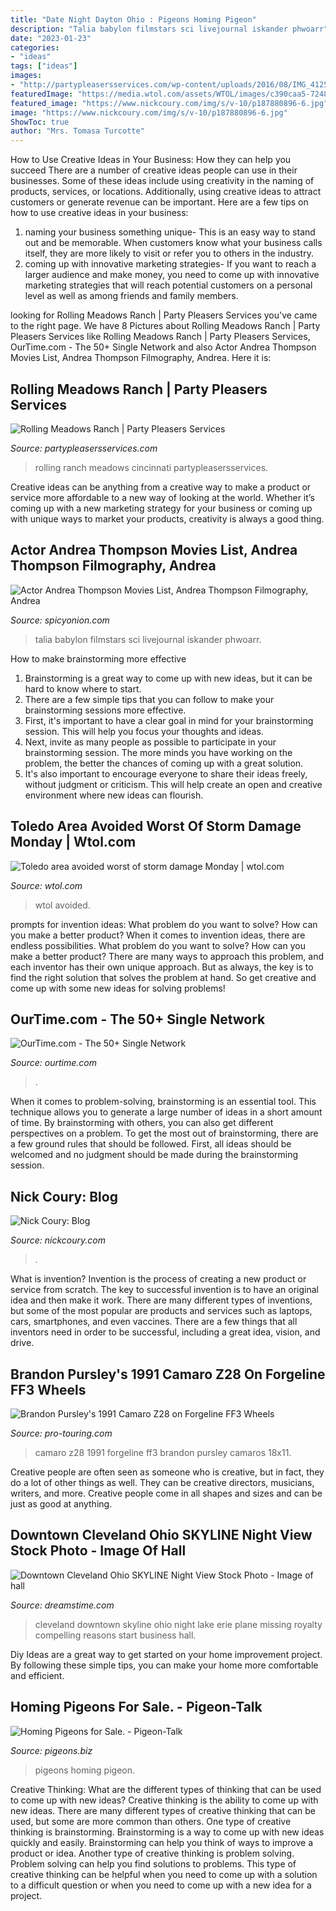 ```yaml
---
title: "Date Night Dayton Ohio : Pigeons Homing Pigeon"
description: "Talia babylon filmstars sci livejournal iskander phwoarr"
date: "2023-01-23"
categories:
- "ideas"
tags: ["ideas"]
images:
- "http://partypleasersservices.com/wp-content/uploads/2016/08/IMG_4125.jpg"
featuredImage: "https://media.wtol.com/assets/WTOL/images/c390caa5-7248-497e-baf7-d01ba6311e98/c390caa5-7248-497e-baf7-d01ba6311e98_1140x641.jpg"
featured_image: "https://www.nickcoury.com/img/s/v-10/p187880896-6.jpg"
image: "https://www.nickcoury.com/img/s/v-10/p187880896-6.jpg"
ShowToc: true
author: "Mrs. Tomasa Turcotte"
---
```



How to Use Creative Ideas in Your Business: How they can help you succeed
There are a number of creative ideas people can use in their businesses. Some of these ideas include using creativity in the naming of products, services, or locations. Additionally, using creative ideas to attract customers or generate revenue can be important. Here are a few tips on how to use creative ideas in your business: 
1. naming your business something unique- This is an easy way to stand out and be memorable. When customers know what your business calls itself, they are more likely to visit or refer you to others in the industry. 
2. coming up with innovative marketing strategies- If you want to reach a larger audience and make money, you need to come up with innovative marketing strategies that will reach potential customers on a personal level as well as among friends and family members. 

	

		
looking for Rolling Meadows Ranch | Party Pleasers Services you've came to the right page. We have 8 Pictures about Rolling Meadows Ranch | Party Pleasers Services like Rolling Meadows Ranch | Party Pleasers Services, OurTime.com - The 50+ Single Network and also Actor Andrea Thompson Movies List, Andrea Thompson Filmography, Andrea. Here it is:
		
    
## Rolling Meadows Ranch | Party Pleasers Services

<img loading=lazy src="http://partypleasersservices.com/wp-content/uploads/2016/08/IMG_4125.jpg" onerror="this.onerror=null;this.src='https://tse1.mm.bing.net/th?id=OIP.DFFz8jKdhu6PSBYsNiVg1wHaFj&amp;pid=15.1';" alt="Rolling Meadows Ranch | Party Pleasers Services">

_Source: partypleasersservices.com_

>rolling ranch meadows cincinnati partypleasersservices. 

	

Creative ideas can be anything from a creative way to make a product or service more affordable to a new way of looking at the world. Whether it’s coming up with a new marketing strategy for your business or coming up with unique ways to market your products, creativity is always a good thing.

    
## Actor Andrea Thompson Movies List, Andrea Thompson Filmography, Andrea

<img loading=lazy src="https://staticimg.spicyonion.com/images/profile/person/andrea-thompson/nEGnKMFUE2NIMKJPdOeBYPgZAuv.jpg" onerror="this.onerror=null;this.src='https://tse4.mm.bing.net/th?id=OIP.8rildrqC414HXIuKZ4121QHaLH&amp;pid=15.1';" alt="Actor Andrea Thompson Movies List, Andrea Thompson Filmography, Andrea">

_Source: spicyonion.com_

>talia babylon filmstars sci livejournal iskander phwoarr. 

	

How to make brainstorming more effective
1. Brainstorming is a great way to come up with new ideas, but it can be hard to know where to start.
2. There are a few simple tips that you can follow to make your brainstorming sessions more effective.
3. First, it's important to have a clear goal in mind for your brainstorming session. This will help you focus your thoughts and ideas.
4. Next, invite as many people as possible to participate in your brainstorming session. The more minds you have working on the problem, the better the chances of coming up with a great solution.
5. It's also important to encourage everyone to share their ideas freely, without judgment or criticism. This will help create an open and creative environment where new ideas can flourish.

    
## Toledo Area Avoided Worst Of Storm Damage Monday | Wtol.com

<img loading=lazy src="https://media.wtol.com/assets/WTOL/images/c390caa5-7248-497e-baf7-d01ba6311e98/c390caa5-7248-497e-baf7-d01ba6311e98_1140x641.jpg" onerror="this.onerror=null;this.src='https://tse4.mm.bing.net/th?id=OIP.lds8E-DuhpWanBmUciMwCwHaEK&amp;pid=15.1';" alt="Toledo area avoided worst of storm damage Monday | wtol.com">

_Source: wtol.com_

>wtol avoided. 

	

prompts for invention ideas: What problem do you want to solve? How can you make a better product?
When it comes to invention ideas, there are endless possibilities. What problem do you want to solve? How can you make a better product? There are many ways to approach this problem, and each inventor has their own unique approach. But as always, the key is to find the right solution that solves the problem at hand. So get creative and come up with some new ideas for solving problems!

    
## OurTime.com - The 50+ Single Network

<img loading=lazy src="https://pmi6.peoplemedia.com/166/956/87691956/53020918q.jpg" onerror="this.onerror=null;this.src='https://tse3.mm.bing.net/th?id=OIP.of2FlOBa_IpJdFPaWjsmTQHaHa&amp;pid=15.1';" alt="OurTime.com - The 50+ Single Network">

_Source: ourtime.com_

>. 

	

When it comes to problem-solving, brainstorming is an essential tool. This technique allows you to generate a large number of ideas in a short amount of time. By brainstorming with others, you can also get different perspectives on a problem. To get the most out of brainstorming, there are a few ground rules that should be followed. First, all ideas should be welcomed and no judgment should be made during the brainstorming session.

    
## Nick Coury: Blog

<img loading=lazy src="https://www.nickcoury.com/img/s/v-10/p187880896-6.jpg" onerror="this.onerror=null;this.src='https://tse2.mm.bing.net/th?id=OIP.4KtHBELLz_4TECq2kRqV6QHaDq&amp;pid=15.1';" alt="Nick Coury: Blog">

_Source: nickcoury.com_

>. 

	

What is invention?
Invention is the process of creating a new product or service from scratch. The key to successful invention is to have an original idea and then make it work. There are many different types of inventions, but some of the most popular are products and services such as laptops, cars, smartphones, and even vaccines. 
There are a few things that all inventors need in order to be successful, including a great idea, vision, and drive.

    
## Brandon Pursley&#039;s 1991 Camaro Z28 On Forgeline FF3 Wheels

<img loading=lazy src="https://static1.pt-content.com/images/pt/2017/03/mhxhiFa-1.jpg" onerror="this.onerror=null;this.src='https://tse2.mm.bing.net/th?id=OIP.mKBoxg8BtQgtsP7tYb5CwQHaE6&amp;pid=15.1';" alt="Brandon Pursley&#039;s 1991 Camaro Z28 on Forgeline FF3 Wheels">

_Source: pro-touring.com_

>camaro z28 1991 forgeline ff3 brandon pursley camaros 18x11. 

	

Creative people are often seen as someone who is creative, but in fact, they do a lot of other things as well. They can be creative directors, musicians, writers, and more. Creative people come in all shapes and sizes and can be just as good at anything.

    
## Downtown Cleveland Ohio SKYLINE Night View Stock Photo - Image Of Hall

<img loading=lazy src="https://thumbs.dreamstime.com/b/downtown-cleveland-ohio-skyline-night-view-9410718.jpg" onerror="this.onerror=null;this.src='https://tse4.mm.bing.net/th?id=OIP.l_j7xZBldV4K7KCaCvcndAHaE7&amp;pid=15.1';" alt="Downtown Cleveland Ohio SKYLINE Night View Stock Photo - Image of hall">

_Source: dreamstime.com_

>cleveland downtown skyline ohio night lake erie plane missing royalty compelling reasons start business hall. 

	

Diy Ideas are a great way to get started on your home improvement project. By following these simple tips, you can make your home more comfortable and efficient.

    
## Homing Pigeons For Sale. - Pigeon-Talk

<img loading=lazy src="http://www.pigeons.biz/forums/picture.php?albumid=2398&amp;pictureid=24766" onerror="this.onerror=null;this.src='https://tse3.mm.bing.net/th?id=OIP.DFwZpp9DU_FiUajKKlf4vAHaHW&amp;pid=15.1';" alt="Homing Pigeons for Sale. - Pigeon-Talk">

_Source: pigeons.biz_

>pigeons homing pigeon. 

	

Creative Thinking: What are the different types of thinking that can be used to come up with new ideas?
Creative thinking is the ability to come up with new ideas. There are many different types of creative thinking that can be used, but some are more common than others. One type of creative thinking is brainstorming. Brainstorming is a way to come up with new ideas quickly and easily. Brainstorming can help you think of ways to improve a product or idea. Another type of creative thinking is problem solving. Problem solving can help you find solutions to problems. This type of creative thinking can be helpful when you need to come up with a solution to a difficult question or when you need to come up with a new idea for a project.


